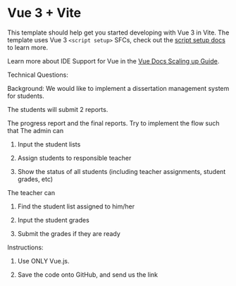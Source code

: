 # Vue 3 + Vite

This template should help get you started developing with Vue 3 in Vite. The template uses Vue 3 `<script setup>` SFCs, check out the [script setup docs](https://v3.vuejs.org/api/sfc-script-setup.html#sfc-script-setup) to learn more.

Learn more about IDE Support for Vue in the [Vue Docs Scaling up Guide](https://vuejs.org/guide/scaling-up/tooling.html#ide-support).



Technical Questions:


Background: We would like to implement a dissertation management system for students. 

The students will submit 2 reports.

The progress report and the final reports. Try to implement the flow such that The admin can

1. Input the student lists

2. Assign students to responsible teacher

3. Show the status of all students (including teacher assignments, student grades, etc)


The teacher can

1. Find the student list assigned to him/her

2. Input the student grades

3. Submit the grades if they are ready


Instructions:

1. Use ONLY Vue.js.

2. Save the code onto GitHub, and send us the link